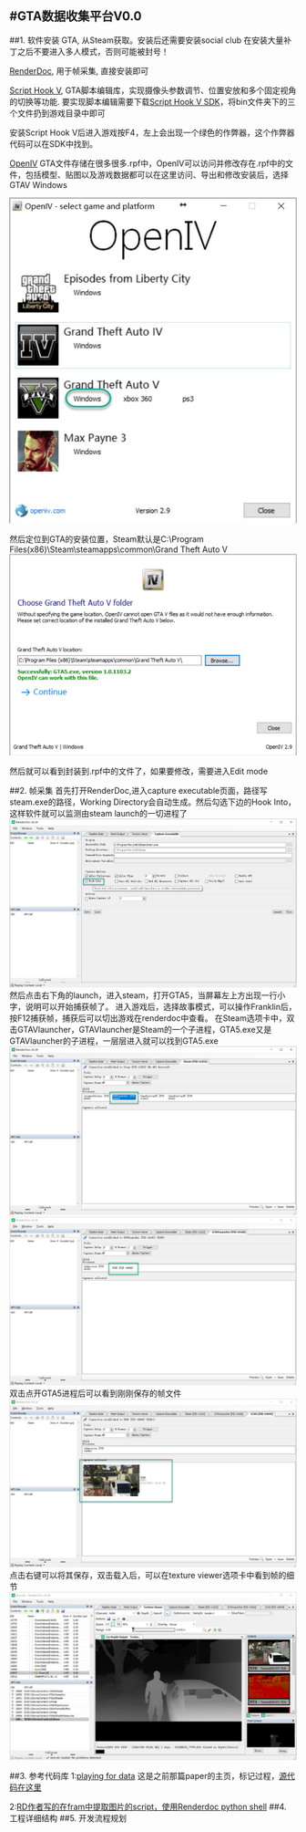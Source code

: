 #GTA数据收集平台V0.0
---
[image1]: ./OpenIVConfig1.jpg
[image2]: ./OpenIVConfig2.jpg
[image3]: ./RD1.jpg
[image4]: ./RD2.jpg
[image5]: ./RD3.jpg
[image6]: ./RD4.jpg
[image7]: ./RD5.jpg

##1. 软件安装
GTA, 从Steam获取。安装后还需要安装social club
在安装大量补丁之后不要进入多人模式，否则可能被封号！

[RenderDoc](https://renderdoc.org/), 
用于帧采集, 直接安装即可

[Script Hook V](http://www.dev-c.com/gtav/scripthookv/), 
GTA脚本编辑库，实现摄像头参数调节、位置安放和多个固定视角的切换等功能. 要实现脚本编辑需要下载[Script Hook V SDK](http://www.dev-c.com/files/ScriptHookV_SDK_1.0.617.1a.zip)，将bin文件夹下的三个文件扔到游戏目录中即可

安装Script Hook V后进入游戏按F4，左上会出现一个绿色的作弊器，这个作弊器代码可以在SDK中找到。

[OpenIV](http://openiv.com/)
GTA文件存储在很多很多.rpf中，OpenIV可以访问并修改存在.rpf中的文件，包括模型、贴图以及游戏数据都可以在这里访问、导出和修改安装后，选择GTAV Windows

![image1]

然后定位到GTA的安装位置，Steam默认是C:\Program Files(x86)\Steam\steamapps\common\Grand Theft Auto V\
![image2]

然后就可以看到封装到.rpf中的文件了，如果要修改，需要进入Edit mode

##2. 帧采集
首先打开RenderDoc,进入capture executable页面，路径写steam.exe的路径，Working Directory会自动生成。然后勾选下边的Hook Into，这样软件就可以监测由steam launch的一切进程了
![image3]
然后点击右下角的launch，进入steam，打开GTA5，当屏幕左上方出现一行小字，说明可以开始捕获帧了。
进入游戏后，选择故事模式，可以操作Franklin后，按F12捕获帧，捕获后可以切出游戏在renderdoc中查看。
在Steam选项卡中，双击GTAVlauncher，GTAVlauncher是Steam的一个子进程，GTA5.exe又是GTAVlauncher的子进程，一层层进入就可以找到GTA5.exe
![image4]
![image5]
双击点开GTA5进程后可以看到刚刚保存的帧文件
![image6]
点击右键可以将其保存，双击载入后，可以在texture viewer选项卡中看到帧的细节
![image7]

##3. 参考代码库
1:[playing for data](https://download.visinf.tu-darmstadt.de/data/from_games/index.html) 这是之前那篇paper的主页，标记过程，[源代码在这里](https://bitbucket.org/visinf/projects-2016-playing-for-data)

2:[RD作者写的在fram中提取图片的script，使用Renderdoc python shell](https://gist.github.com/baldurk/53aeecbc94150438477a09e9f49d9a41)
##4. 工程详细结构
##5. 开发流程规划
